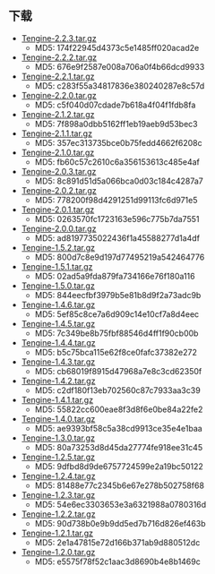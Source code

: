 ## 下载


* [Tengine-2.2.3.tar.gz](download/tengine-2.2.3.tar.gz)
    *  MD5: 174f22945d4373c5e1485ff020acad2e
* [Tengine-2.2.2.tar.gz](download/tengine-2.2.2.tar.gz)
    *  MD5: 676e9f2587e008a706a0f4b66dcd9933
* [Tengine-2.2.1.tar.gz](download/tengine-2.2.1.tar.gz)
    *  MD5: c283f55a34817836e380240287e8c57d
* [Tengine-2.2.0.tar.gz](download/tengine-2.2.0.tar.gz)
    *  MD5: c5f040d07cdade7b618a4f04f1fdb8fa
* [Tengine-2.1.2.tar.gz](download/tengine-2.1.2.tar.gz)
    *  MD5: 7f898a0dbb5162ff1eb19aeb9d53bec3
* [Tengine-2.1.1.tar.gz](download/tengine-2.1.1.tar.gz)
    *  MD5: 357ec313735bce0b75fedd4662f6208c
* [Tengine-2.1.0.tar.gz](download/tengine-2.1.0.tar.gz)
    *  MD5: fb60c57c2610c6a356153613c485e4af
* [Tengine-2.0.3.tar.gz](download/tengine-2.0.3.tar.gz)
    *  MD5: 8c891d51d5a066bca0d03c184c4287a7
* [Tengine-2.0.2.tar.gz](download/tengine-2.0.2.tar.gz)
    *  MD5: 778200f98d4291251d99113fc6d971e5
* [Tengine-2.0.1.tar.gz](download/tengine-2.0.1.tar.gz)
    *  MD5: 0263570fc1723163e596c775b7da7551
* [Tengine-2.0.0.tar.gz](download/tengine-2.0.0.tar.gz)
    *  MD5: ad8197735022436f1a45588277d1a4df
* [Tengine-1.5.2.tar.gz](download/tengine-1.5.2.tar.gz)
    *  MD5: 800d7c8e9d197d77495219a542464776
* [Tengine-1.5.1.tar.gz](download/tengine-1.5.1.tar.gz)
    *  MD5: 02ad5a9fda879fa734166e76f180a116
* [Tengine-1.5.0.tar.gz](download/tengine-1.5.0.tar.gz)
    *  MD5: 844eecfbf3979b5e81b8d9f2a73adc9b
* [Tengine-1.4.6.tar.gz](download/tengine-1.4.6.tar.gz)
    *  MD5: 5ef85c8ce7a6d909c14e10cf7a8d4eec
* [Tengine-1.4.5.tar.gz](download/tengine-1.4.5.tar.gz)
    *  MD5: 7c349be8b75fbf88546d4ff1f90cb00b
* [Tengine-1.4.4.tar.gz](download/tengine-1.4.4.tar.gz)
    *  MD5: b5c75bca115e62f8ce0fafc37382e272
* [Tengine-1.4.3.tar.gz](download/tengine-1.4.3.tar.gz)
    *  MD5: cb68019f8915d47968a7e8c3cd62350f
* [Tengine-1.4.2.tar.gz](download/tengine-1.4.2.tar.gz)
    *  MD5: c2df180f13eb702560c87c7933aa3c39
* [Tengine-1.4.1.tar.gz](download/tengine-1.4.1.tar.gz)
    *  MD5: 55822cc600eae8f3d8f6e0be84a22fe2
* [Tengine-1.4.0.tar.gz](download/tengine-1.4.0.tar.gz)
    *  MD5: ae9393bf58c5a38cd9913ce35e4e1baa
* [Tengine-1.3.0.tar.gz](download/tengine-1.3.0.tar.gz)
    *  MD5: 80a73253d8d45da27774fe918ee31c45
* [Tengine-1.2.5.tar.gz](download/tengine-1.2.5.tar.gz)
    *  MD5: 9dfbd8d9de6757724599e2a19bc50122
* [Tengine-1.2.4.tar.gz](download/tengine-1.2.4.tar.gz)
    *  MD5: 81488e77c2345b6e67e278b502758f68
* [Tengine-1.2.3.tar.gz](download/tengine-1.2.3.tar.gz)
    *  MD5: 54e6ec3303653e3a6321988a0780316d
* [Tengine-1.2.2.tar.gz](download/tengine-1.2.2.tar.gz)
    *  MD5: 90d738b0e9b9dd5ed7b716d826ef463b
* [Tengine-1.2.1.tar.gz](download/tengine-1.2.1.tar.gz)
    *  MD5: 2e1a47815e72d166b371ab9d880512dc
* [Tengine-1.2.0.tar.gz](download/tengine-1.2.0.tar.gz)
    *  MD5: e5575f78f52c1aac3d8690b4e8b1469c
